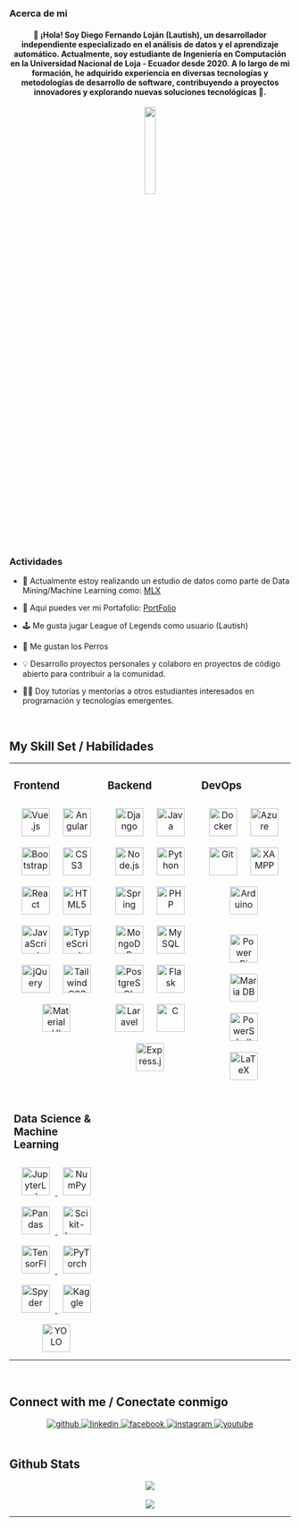 
### Acerca de mi  
#### **<div align="center">👋 ¡Hola! Soy Diego Fernando Loján (Lautish), un desarrollador independiente especializado en el análisis de datos y el aprendizaje automático. Actualmente, soy estudiante de Ingeniería en Computación en la Universidad Nacional de Loja - Ecuador desde 2020. A lo largo de mi formación, he adquirido experiencia en diversas tecnologías y metodologías de desarrollo de software, contribuyendo a proyectos innovadores y explorando nuevas soluciones tecnológicas 🚀. </div>**  

<div align="center">
<img src="https://i.postimg.cc/43ySBccx/Screenshot-20191226-203334-Whats-App.jpg" align="center" style="width: 20%" />
</div>  


### Actividades  
- 🔭 Actualmente estoy realizando un estudio de datos como parte de Data Mining/Machine Learning como: [MLX](https://github.com/DiegoFernandoLojanTN/MachineLearning_Hub.git/) 

- 💼 Aqui puedes ver mi Portafolio: [PortFolio](https://diegofernandolojantn.github.io/PortfolioLD/)

- 🕹️ Me gusta jugar League of Legends como usuario (Lautish)
  
- 🐶 Me gustan los Perros
  
- 💡 Desarrollo proyectos personales y colaboro en proyectos de código abierto para contribuir a la comunidad.

- 👨‍🏫 Doy tutorías y mentorías a otros estudiantes interesados en programación y tecnologías emergentes.
  
<br/>  


## My Skill Set  / Habilidades
<table><tr><td valign="top" width="33%">

### Frontend  
<div align="center">  
<a href="https://vuejs.org/" target="_blank"><img style="margin: 10px" src="https://profilinator.rishav.dev/skills-assets/vuejs-original-wordmark.svg" alt="Vue.js" height="50" /></a>  
<a href="https://angular.io/" target="_blank"><img style="margin: 10px" src="https://profilinator.rishav.dev/skills-assets/angularjs-original.svg" alt="Angular" height="50" /></a>  
<a href="https://getbootstrap.com/docs/3.4/javascript/" target="_blank"><img style="margin: 10px" src="https://profilinator.rishav.dev/skills-assets/bootstrap-plain.svg" alt="Bootstrap" height="50" /></a>  
<a href="https://www.w3schools.com/css/" target="_blank"><img style="margin: 10px" src="https://profilinator.rishav.dev/skills-assets/css3-original-wordmark.svg" alt="CSS3" height="50" /></a>  
<a href="https://reactjs.org/" target="_blank"><img style="margin: 10px" src="https://profilinator.rishav.dev/skills-assets/react-original-wordmark.svg" alt="React" height="50" /></a>  
<a href="https://en.wikipedia.org/wiki/HTML5" target="_blank"><img style="margin: 10px" src="https://profilinator.rishav.dev/skills-assets/html5-original-wordmark.svg" alt="HTML5" height="50" /></a>  
<a href="https://www.javascript.com/" target="_blank"><img style="margin: 10px" src="https://profilinator.rishav.dev/skills-assets/javascript-original.svg" alt="JavaScript" height="50" /></a>  
<a href="https://www.typescriptlang.org/" target="_blank"><img style="margin: 10px" src="https://profilinator.rishav.dev/skills-assets/typescript-original.svg" alt="TypeScript" height="50" /></a>  
<a href="https://jquery.com/" target="_blank"><img style="margin: 10px" src="https://profilinator.rishav.dev/skills-assets/jquery.png" alt="jQuery" height="50" /></a>  
<a href="https://www.tailwindcss.com/" target="_blank"><img style="margin: 10px" src="https://profilinator.rishav.dev/skills-assets/tailwindcss.svg" alt="Tailwind CSS" height="50" /></a>  
<a href="https://mui.com/" target="_blank"><img style="margin: 10px" src="https://profilinator.rishav.dev/skills-assets/mui.png" alt="Material UI" height="50" /></a>  
</div>

</td><td valign="top" width="33%">

### Backend  
<div align="center">  
<a href="https://www.djangoproject.com/" target="_blank"><img style="margin: 10px" src="https://profilinator.rishav.dev/skills-assets/django-original.svg" alt="Django" height="50" /></a>  
<a href="https://www.java.com/" target="_blank"><img style="margin: 10px" src="https://profilinator.rishav.dev/skills-assets/java-original-wordmark.svg" alt="Java" height="50" /></a>  
<a href="https://nodejs.org/" target="_blank"><img style="margin: 10px" src="https://profilinator.rishav.dev/skills-assets/nodejs-original-wordmark.svg" alt="Node.js" height="50" /></a>  
<a href="https://www.python.org/" target="_blank"><img style="margin: 10px" src="https://profilinator.rishav.dev/skills-assets/python-original.svg" alt="Python" height="50" /></a>  
<a href="https://docs.spring.io/spring-framework/docs/3.0.x/reference/expressions.html#:~:text=The%20Spring%20Expression%20Language%20(SpEL,and%20basic%20string%20templating%20functionality." target="_blank"><img style="margin: 10px" src="https://profilinator.rishav.dev/skills-assets/springio-icon.svg" alt="Spring" height="50" /></a>  
<a href="https://www.php.net/" target="_blank"><img style="margin: 10px" src="https://profilinator.rishav.dev/skills-assets/php-original.svg" alt="PHP" height="50" /></a>  
<a href="https://www.mongodb.com/" target="_blank"><img style="margin: 10px" src="https://profilinator.rishav.dev/skills-assets/mongodb-original-wordmark.svg" alt="MongoDB" height="50" /></a>  
<a href="https://www.mysql.com/" target="_blank"><img style="margin: 10px" src="https://profilinator.rishav.dev/skills-assets/mysql-original-wordmark.svg" alt="MySQL" height="50" /></a>  
<a href="https://www.postgresql.org/" target="_blank"><img style="margin: 10px" src="https://profilinator.rishav.dev/skills-assets/postgresql-original-wordmark.svg" alt="PostgreSQL" height="50" /></a>  
<a href="https://flask.palletsprojects.com/" target="_blank"><img style="margin: 10px" src="https://profilinator.rishav.dev/skills-assets/flask.png" alt="Flask" height="50" /></a>  
<a href="https://laravel.com/" target="_blank"><img style="margin: 10px" src="https://profilinator.rishav.dev/skills-assets/laravel-plain-wordmark.svg" alt="Laravel" height="50" /></a>  
<a href="https://www.cprogramming.com/" target="_blank"><img style="margin: 10px" src="https://profilinator.rishav.dev/skills-assets/c-original.svg" alt="C" height="50" /></a>  
<a href="https://expressjs.com/" target="_blank"><img style="margin: 10px" src="https://profilinator.rishav.dev/skills-assets/express-original-wordmark.svg" alt="Express.js" height="50" /></a>  
</div>

</td><td valign="top" width="33%">

### DevOps  
<div align="center">  
<a href="https://www.docker.com/" target="_blank"><img style="margin: 10px" src="https://profilinator.rishav.dev/skills-assets/docker-original-wordmark.svg" alt="Docker" height="50" /></a>  
<a href="https://azure.microsoft.com/en-in/" target="_blank"><img style="margin: 10px" src="https://profilinator.rishav.dev/skills-assets/microsoft_azure-icon.svg" alt="Azure" height="50" /></a>  
<a href="https://github.com/" target="_blank"><img style="margin: 10px" src="https://profilinator.rishav.dev/skills-assets/git-scm-icon.svg" alt="Git" height="50" /></a>  
<a href="https://www.apachefriends.org/" target="_blank"><img style="margin: 10px" src="https://profilinator.rishav.dev/skills-assets/xampp.png" alt="XAMPP" height="50" /></a>  
<a href="https://www.arduino.cc/" target="_blank"><img style="margin: 10px" src="https://profilinator.rishav.dev/skills-assets/arduino.png" alt="Arduino" height="50" /></a> 

<a href="https://powerbi.microsoft.com/en-us/" target="_blank"><img style="margin: 10px" src="https://profilinator.rishav.dev/skills-assets/powerbi.png" alt="Power Bi" height="50" /></a>  
<a href="https://mariadb.org/" target="_blank"><img style="margin: 10px" src="https://profilinator.rishav.dev/skills-assets/mariadb.png" alt="Maria DB" height="50" /></a>  
<a href="https://docs.microsoft.com/en-us/powershell/" target="_blank"><img style="margin: 10px" src="https://profilinator.rishav.dev/skills-assets/powershell.png" alt="PowerShell" height="50" /></a>  
<a href="https://www.latex-project.org/" target="_blank"><img style="margin: 10px" src="https://profilinator.rishav.dev/skills-assets/latex.png" alt="LaTeX" height="50" /></a>  
</div>

<tr><td valign="top" width="33%">

### Data Science & Machine Learning
<div align="center"> 

  <a href="https://jupyter.org/" target="_blank">
  <img style="margin: 10px" src="https://raw.githubusercontent.com/jupyter/design/master/logos/Badges/jupyter_badge.svg" alt="JupyterLab" height="50" />
</a>
<a href="https://numpy.org/" target="_blank">
  <img style="margin: 10px" src="https://upload.wikimedia.org/wikipedia/commons/1/1a/NumPy_logo.svg" alt="NumPy" height="50" />
</a>  
<a href="https://pandas.pydata.org/" target="_blank">
  <img style="margin: 10px" src="https://pandas.pydata.org/static/img/pandas.svg" alt="Pandas" height="50" />
</a>  
<a href="https://scikit-learn.org/" target="_blank">
  <img style="margin: 10px" src="https://scikit-learn.org/stable/_static/scikit-learn-logo-small.png" alt="Scikit-Learn" height="50" />
</a>  
<a href="https://www.tensorflow.org/" target="_blank">
  <img style="margin: 10px" src="https://www.tensorflow.org/images/tf_logo_social.png" alt="TensorFlow" height="50" />
</a>
<a href="https://pytorch.org/" target="_blank">
  <img style="margin: 10px" src="https://pytorch.org/assets/images/pytorch-logo.png" alt="PyTorch" height="50" />
</a>  
<a href="https://www.spyder-ide.org/" target="_blank">
  <img style="margin: 10px" src="https://upload.wikimedia.org/wikipedia/commons/7/7e/Spyder_logo.svg" alt="Spyder" height="50" />
</a>
<a href="https://www.kaggle.com/" target="_blank">
  <img style="margin: 10px" src="https://www.kaggle.com/static/images/logos/kaggle-logo.svg" alt="Kaggle" height="50" />
</a>
<a href="https://pjreddie.com/darknet/yolo/" target="_blank">
  <img style="margin: 10px" src="https://raw.githubusercontent.com/AlexeyAB/darknet/master/doc/yolo-logo.png" alt="YOLO" height="50" />
</a>

</div>

</td></tr></table>

<br/>  


## Connect with me / Conectate conmigo
<div align="center">
<a href="https://github.com/DiegoFernandoLojanTN" target="_blank">
<img src=https://img.shields.io/badge/github-%2324292e.svg?&style=for-the-badge&logo=github&logoColor=white alt=github style="margin-bottom: 5px;" />
</a>
<a href="https://www.linkedin.com/in/diego-fernando-lojan-tenesaca-536615272/" target="_blank">
<img src=https://img.shields.io/badge/linkedin-%231E77B5.svg?&style=for-the-badge&logo=linkedin&logoColor=white alt=linkedin style="margin-bottom: 5px;" />
</a>
<a href="https://www.facebook.com/profile.php?id=100011616047629&mibextid=D4KYlr" target="_blank">
<img src=https://img.shields.io/badge/facebook-%232E87FB.svg?&style=for-the-badge&logo=facebook&logoColor=white alt=facebook style="margin-bottom: 5px;" />
</a>
<a href="https://www.instagram.com/fernando_ljtn/" target="_blank">
<img src=https://img.shields.io/badge/instagram-%23000000.svg?&style=for-the-badge&logo=instagram&logoColor=white alt=instagram style="margin-bottom: 5px;" />
</a>
<a href="https://youtube.com/@diegolojan4500?si=R7jWizLnwlShTYlO" target="_blank">
<img src=https://img.shields.io/badge/youtube-%23EE4831.svg?&style=for-the-badge&logo=youtube&logoColor=white alt=youtube style="margin-bottom: 5px;" />
</a>  
</div>  
  

<br/>  


## Github Stats  
<div align="center"><img src="https://github-readme-stats.vercel.app/api?username=DiegoFernandoLojanTN&show_icons=true&count_private=true&hide_border=true" align="center" /></div>  

<br/>  


<div align="center">
<img src="https://komarev.com/ghpvc/?username=DiegoFernandoLojanTN&&style=flat-square" align="center" />
</div>  
  

----
